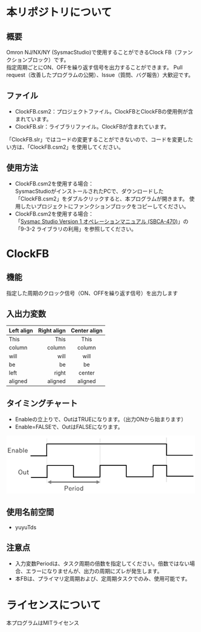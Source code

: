 # 本リポジトリについて
## 概要
Omron NJ/NX/NY (SysmacStudio)で使用することができるClock FB（ファンクションブロック）です。  
指定周期ごとにON、OFFを繰り返す信号を出力することができます。
Pull request（改善したプログラムの公開）、Issue（質問、バグ報告）大歓迎です。
  
## ファイル  
- ClockFB.csm2：プロジェクトファイル。ClockFBとClockFBの使用例が含まれています。
- ClockFB.slr：ライブラリファイル。ClockFBが含まれています。  
  
「ClockFB.slr」ではコードの変更することができないので、コードを変更したい方は、「ClockFB.csm2」を使用してください。
  
## 使用方法
- ClockFB.csm2を使用する場合：  
  SysmacStudioがインストールされたPCで、ダウンロードした「ClockFB.csm2」をダブルクリックすると、本プログラムが開きます。
  使用したいプロジェクトにファンクションブロックをコピーしてください。
- ClockFB.csm2を使用する場合：  
  「[Sysmac Studio Version 1 オペレーションマニュアル (SBCA-470)](https://www.fa.omron.co.jp/products/family/3077/download/manual.html)」の「9-3-2 ライブラリの利用」を参照してください。

  
# ClockFB
## 機能
指定した周期のクロック信号（ON、OFFを繰り返す信号）を出力します

## 入出力変数
| Left align | Right align | Center align |
|:-----------|------------:|:------------:|
| This       | This        | This         |
| column     | column      | column       |
| will       | will        | will         |
| be         | be          | be           |
| left       | right       | center       |
| aligned    | aligned     | aligned      |

## タイミングチャート
- Enableの立上りで、OutはTRUEになります。（出力ONから始まります）　　
- Enable=FALSEで、OutはFALSEになります。

<img width="500" alt="タイミングチャート" src="https://github.com/yuyuTds/ClockFB/blob/main/TimingChart.png?raw=true">


## 使用名前空間
- yuyuTds

## 注意点
- 入力変数Periodは、タスク周期の倍数を指定してください。倍数ではない場合、エラーになりませんが、出力の周期にズレが発生します。
- 本FBは、プライマリ定周期および、定周期タスクでのみ、使用可能です。


# ライセンスについて
本プログラムはMITライセンス
